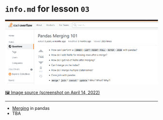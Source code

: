 # `info.md` for lesson `03`

<div align="center">
<img src="images/03.png">
</div>

[🖼 Image source (screenshot on April 14, 2022)](https://stackoverflow.com/questions/53645882/pandas-merging-101)

---

- [Merging](https://pandas.pydata.org/pandas-docs/stable/reference/api/pandas.merge.html) in pandas
- TBA
